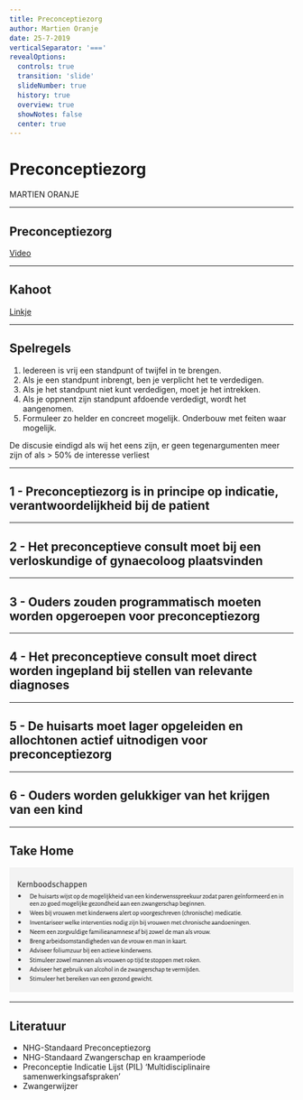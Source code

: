```yaml
---
title: Preconceptiezorg
author: Martien Oranje
date: 25-7-2019
verticalSeparator: '==='
revealOptions:
  controls: true
  transition: 'slide'
  slideNumber: true
  history: true
  overview: true
  showNotes: false
  center: true
---
```


# Preconceptiezorg

MARTIEN ORANJE

---

## Preconceptiezorg

[Video](https://player.vimeo.com/video/241847525)

---

## Kahoot

[Linkje](https://play.kahoot.it/v2/?quizId=accc1313-5eed-4234-b7e7-fa450d12ffd4)

---

## Spelregels

1. Iedereen is vrij een standpunt of twijfel in te brengen.
2. Als je een standpunt inbrengt, ben je verplicht het te verdedigen.
3. Als je het standpunt niet kunt verdedigen, moet je het intrekken.
4. Als je oppnent zijn standpunt afdoende verdedigt, wordt het aangenomen.
5. Formuleer zo helder en concreet mogelijk. Onderbouw met feiten waar mogelijk.

<!-- .element: style="font-size: 65%" -->

De discusie eindigd als wij het eens zijn, er geen tegenargumenten meer zijn of als > 50% de interesse verliest

---

## 1 - Preconceptiezorg is in principe op indicatie, verantwoordelijkheid bij de patient

---

## 2 - Het preconceptieve consult moet bij een verloskundige of gynaecoloog plaatsvinden

---

## 3 - Ouders zouden programmatisch moeten worden opgeroepen voor preconceptiezorg

---

## 4 - Het preconceptieve consult moet direct worden ingepland bij stellen van relevante diagnoses

---

## 5 - De huisarts moet lager opgeleiden en allochtonen actief uitnodigen voor preconceptiezorg

---

## 6 - Ouders worden gelukkiger van het krijgen van een kind

---

## Take Home

![](images/take-home.png)

---

## Literatuur

- NHG-Standaard Preconceptiezorg
- NHG-Standaard Zwangerschap en kraamperiode
- Preconceptie Indicatie Lijst (PIL) ‘Multidisciplinaire samenwerkingsafspraken’
- Zwangerwijzer
